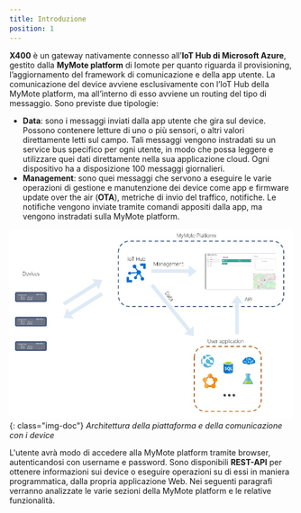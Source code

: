 ```yaml
---
title: Introduzione
position: 1
---
```


**X400** è un gateway nativamente connesso all’**IoT Hub di Microsoft Azure**, gestito dalla **MyMote platform** di Iomote per quanto riguarda il provisioning, l’aggiornamento del framework di comunicazione e della app utente. La comunicazione del device avviene esclusivamente con l’IoT Hub della MyMote platform, ma all’interno di esso avviene un routing del tipo di messaggio. Sono previste due tipologie:
* **Data**: sono i messaggi inviati dalla app utente che gira sul device. Possono contenere letture di uno o più sensori, o altri valori direttamente letti sul campo. Tali messaggi vengono instradati su un service bus specifico per ogni utente, in modo che possa leggere e utilizzare quei dati direttamente nella sua applicazione cloud. Ogni dispositivo ha a disposizione 100 messaggi giornalieri.
* **Management**: sono quei messaggi che servono a eseguire le varie operazioni di gestione e manutenzione dei device come app e firmware update over the air (**OTA**), metriche di invio del traffico, notifiche. Le notifiche vengono inviate tramite comandi appositi dalla app, ma vengono instradati sulla MyMote platform.

![Architettura](./images/Architettura.jpg){: class="img-doc"}
*Architettura della piattaforma e della comunicazione con i device* 

L'utente avrà modo di accedere alla MyMote platform tramite browser, autenticandosi con username e password. Sono disponibili **REST-API** per ottenere informazioni sui device o eseguire operazioni su di essi in maniera programmatica, dalla propria applicazione Web.
Nei seguenti paragrafi verranno analizzate le varie sezioni della MyMote platform e le relative funzionalità.
